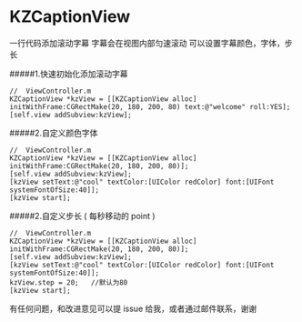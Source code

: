 # KZCaptionView
一行代码添加滚动字幕
字幕会在视图内部匀速滚动
可以设置字幕颜色，字体，步长

#####1.快速初始化添加滚动字幕
```
//  ViewController.m
KZCaptionView *kzView = [[KZCaptionView alloc] initWithFrame:CGRectMake(20, 180, 200, 80) text:@"welcome" roll:YES];
[self.view addSubview:kzView];
```

#####2.自定义颜色字体

```
//  ViewController.m
KZCaptionView *kzView = [[KZCaptionView alloc] initWithFrame:CGRectMake(20, 180, 200, 80)];
[self.view addSubview:kzView];
[kzView setText:@"cool" textColor:[UIColor redColor] font:[UIFont systemFontOfSize:40]];
[kzView start];
```

#####2.自定义步长 ( 每秒移动的 point )

```
//  ViewController.m
KZCaptionView *kzView = [[KZCaptionView alloc] initWithFrame:CGRectMake(20, 180, 200, 80)];
[self.view addSubview:kzView];
[kzView setText:@"cool" textColor:[UIColor redColor] font:[UIFont systemFontOfSize:40]];
kzView.step = 20;	//默认为80
[kzView start];
```

有任何问题，和改进意见可以提 issue 给我，或者通过邮件联系，谢谢